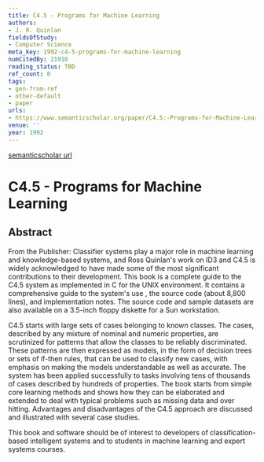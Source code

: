 ```yaml
---
title: C4.5 - Programs for Machine Learning
authors:
- J. R. Quinlan
fieldsOfStudy:
- Computer Science
meta_key: 1992-c4-5-programs-for-machine-learning
numCitedBy: 21910
reading_status: TBD
ref_count: 0
tags:
- gen-from-ref
- other-default
- paper
urls:
- https://www.semanticscholar.org/paper/C4.5:-Programs-for-Machine-Learning-Quinlan/807c1f19047f96083e13614f7ce20f2ac98c239a?sort=total-citations
venue: ''
year: 1992
---
```


[semanticscholar url](https://www.semanticscholar.org/paper/C4.5:-Programs-for-Machine-Learning-Quinlan/807c1f19047f96083e13614f7ce20f2ac98c239a?sort=total-citations)

# C4.5 - Programs for Machine Learning

## Abstract

From the Publisher: 
Classifier systems play a major role in machine learning and knowledge-based systems, and Ross Quinlan's work on ID3 and C4.5 is widely acknowledged to have made some of the most significant contributions to their development. This book is a complete guide to the C4.5 system as implemented in C for the UNIX environment. It contains a comprehensive guide to the system's use , the source code (about 8,800 lines), and implementation notes. The source code and sample datasets are also available on a 3.5-inch floppy diskette for a Sun workstation. 
 
C4.5 starts with large sets of cases belonging to known classes. The cases, described by any mixture of nominal and numeric properties, are scrutinized for patterns that allow the classes to be reliably discriminated. These patterns are then expressed as models, in the form of decision trees or sets of if-then rules, that can be used to classify new cases, with emphasis on making the models understandable as well as accurate. The system has been applied successfully to tasks involving tens of thousands of cases described by hundreds of properties. The book starts from simple core learning methods and shows how they can be elaborated and extended to deal with typical problems such as missing data and over hitting. Advantages and disadvantages of the C4.5 approach are discussed and illustrated with several case studies. 
 
This book and software should be of interest to developers of classification-based intelligent systems and to students in machine learning and expert systems courses.
